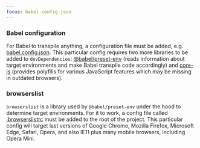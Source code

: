 ```yaml
---
focus: babel.config.json
---
```

### Babel configuration
For Babel to transpile anything, a configuration file must be added, e.g. [babel.config.json](babel.config.json). This particular config requires two more libraries to be added to `devDependencies`: [@babel/preset-env](package.json:7) (reads information about target environments and make Babel transpile code accordingly) and [core-js](package.json:4) (provides polyfills for various JavaScript features which may be missing in outdated browsers).

### browserslist
`browserslist` is a library used by `@babel/preset-env` under the hood to determine target environments. For it to work, a config file called [.browserslistrc](.browserslistrc) must be added to the root of the project. This particular config will target last versions of Google Chrome, Mozilla Firefox, Microsoft Edge, Safari, Opera, and also IE11 plus many mobile browsers, including Opera Mini.